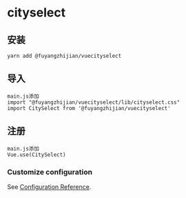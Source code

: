 # cityselect

## 安装
```
yarn add @fuyangzhijian/vuecityselect
```
## 导入
```
main.js添加
import "@fuyangzhijian/vuecityselect/lib/cityselect.css"
import CitySelect from '@fuyangzhijian/vuecityselect'
```
## 注册
```
main.js添加
Vue.use(CitySelect)
```

### Customize configuration
See [Configuration Reference](https://cli.vuejs.org/config/).
